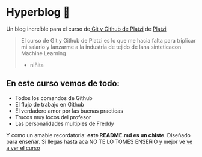 # Hyperblog 💚
Un blog increíble para el curso de[ Git y Github de Platzi](https://platzi.com/cursos/git-github/) de [Platzi](https://platzi.com/)
>El curso de Git y Github de Platzi es lo que me hacia falta para triplicar mi salario y lanzarme a la industria de tejido de lana sinteticacon Machine Learning
> - niñita

## En este curso vemos de todo:
* Todos los comandos de Github
* El flujo de trabajo en Github
* El verdadero amor por las buenas practicas 
* Trucos muy locos del profesor 
* Las personalidades multiples de Freddy

Y como un amable recordatoria: **este README.md es un chiste**. Diseñado para enseñar. Si llegas hasta aca NO TE LO TOMES ENSERIO y mejor ve [ve a ver el curso](https://platzi.com/cursos/git-github/)
